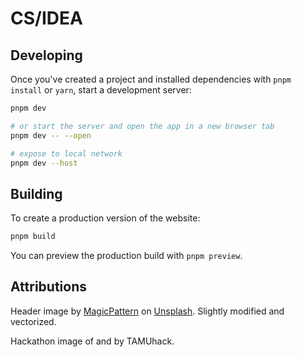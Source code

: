 # CS/IDEA

## Developing

Once you've created a project and installed dependencies with `pnpm install` or `yarn`, start a development server:

```bash
pnpm dev

# or start the server and open the app in a new browser tab
pnpm dev -- --open

# expose to local network
pnpm dev --host
```

## Building

To create a production version of the website:

```bash
pnpm build
```

You can preview the production build with `pnpm preview`.

## Attributions

Header image by [MagicPattern](https://unsplash.com/@magicpattern) on [Unsplash](https://unsplash.com/photos/ixxjruC7Gg4). Slightly modified and vectorized.

Hackathon image of and by TAMUhack.
